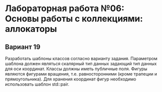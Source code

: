 # Лабораторная работа №06: Основы работы с коллекциями: аллокаторы
## Вариант 19
Разработать шаблоны классов согласно варианту задания. 
Параметром шаблона должен являться скалярный тип данных задающий тип данных для оси координат.
Классы должны иметь публичные поля. Фигуры являются фигурами вращения, т.е. равносторонними (кроме трапеции и прямоугольника).
Для хранения координат фигур необходимо использовать шаблон  std::pair.
